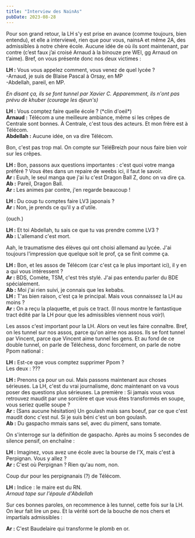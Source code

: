 ```yaml
---
title: "Interview des NainAs"
pubDate: 2023-08-28
---
```


Pour son grand retour, la LH s'y est prise en avance (comme toujours, bien entendu), et elle a interviewé, rien que pour vous, nainsA et même 2A, des admissibles à notre chère école. Aucune idée de où ils sont maintenant, par contre (c’est faux j’ai croisé Arnaud à la binouze pre WEI, gg Arnaud on t’aime). Bref, on vous présente donc nos deux victimes :

**LH :** Vous vous appelez comment, vous venez de quel lycée ?\
-Arnaud, je suis de Blaise Pascal à Orsay, en MP\
-Abdellah, pareil, en MP.

*En disant ça, ils se font tunnel par Xavier C. Apparemment, ils n'ont pas prévu de khuber (courage les djeun's)*

**LH :** Vous comptez faire quelle école ? (\*clin d'oeil\*)\
**Arnaud :** Télécom a une meilleure ambiance, même si les crêpes de Centrale sont bonnes. À Centrale, c'est tous des acteurs. Et mon frère est à Télécom.\
**Abdellah :** Aucune idée, on va dire Télécom.

Bon, c'est pas trop mal. On compte sur TéléBreizh pour nous faire bien voir sur les crêpes.

**LH :** Bon, passons aux questions importantes : c'est quoi votre manga préféré ? Vous êtes dans un repaire de weebs ici, il faut le savoir.\
**Ar :** Euuh, le seul manga que j'ai lu c'est Dragon Ball Z, donc on va dire ça.\
**Ab :** Pareil, Dragon Ball.\
**Ar :** Les animes par contre, j'en regarde beaucoup !

**LH :** Du coup tu comptes faire LV3 japonais ?\
**Ar :** Non, je prends ce qu'il y a d'utile.

(ouch.)

**LH :** Et toi Abdellah, tu sais ce que tu vas prendre comme LV3 ?\
**Ab :** L'allemand c'est mort.

Aah, le traumatisme des élèves qui ont choisi allemand au lycée. J'ai toujours l'impression que quelque soit le prof, ça se finit comme ça.

**LH :** Bon, et les assos de Télécom (car c'est ça le plus important ici), il y en a qui vous intéressent ?\
**Ar :** BDS, Comète, TSM, c'est très stylé. J'ai pas entendu parler du BDE spécialement.\
**Ab :** Moi j'ai rien suivi, je connais que les kebabs.\
**LH :** T'as bien raison, c'est ça le principal. Mais vous connaissez la LH au moins ?\
**Ar :** On a reçu la plaquette, et puis ce tract. (Il nous montre le fantastique tract édité par la LH pour que les admissibles viennent nous voir)\

Les assos c'est important pour la LH. Alors on veut les faire connaître. Bref, on les tunnel sur nos assos, parce qu'on aime nos assos. Ils se font tunnel par Vincent, parce que Vincent aime tunnel les gens. Et au fond de ce double tunnel, on parle de Téléchess, donc forcément, on parle de notre Ppom national :

**LH :** Est-ce que vous comptez supprimer Ppom ?\
Les deux :  ???

**LH :** Prenons ça pour un oui. Mais passons maintenant aux choses sérieuses. La LH, c'est du vrai journalisme, donc maintenant on va vous poser des questions plus sérieuses. La première : Si jamais vous vous retrouvez maudit par une sorcière et que vous êtes transformés en soupe, vous seriez quelle soupe ?\
**Ar :** (Sans aucune hésitation) Un goulash mais sans boeuf, par ce que c'est maudit donc c'est nul. Si je suis béni c'est un bon goulash.\
**Ab :** Du gaspacho mmais sans sel, avec du piment, sans tomate.

On s'interroge sur la définition de gaspacho. Après au moins 5 secondes de silence pensif, on enchaîne :

**LH :** Imaginez, vous avez une école avec la bourse de l'X, mais c'est à Perpignan. Vous y allez ?\
**Ar :** C'est où Perpignan ? Rien qu'au nom, non.

Coup dur pour les perpignanais (?) de Télécom.

**LH :** Indice : le maire est du RN.\
*Arnaud tape sur l'épaule d'Abdellah*

Sur ces bonnes paroles, on recommence à les tunnel, cette fois sur la LH. On leur fait lire un peu. Et la vérité sort de la bouche de nos chers et impartials admissibles :

**Ar :** C'est Baudelaire qui transforme le plomb en or.